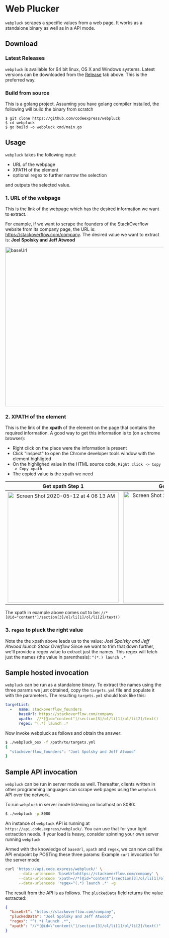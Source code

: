 # Web Plucker

`webpluck` scrapes a specific values from a web page. It works as a
standalone binary as well as in a API mode.

## Download

### Latest Releases
`webpluck` is available for 64 bit linux, OS X and Windows systems.
Latest versions can be downloaded from the
[Release](https://github.com/codeexpress/webpluck/releases) tab above. This is the preferred way.

### Build from source
This is a golang project. Assuming you have golang compiler installed,
the following will build the binary from scratch
```
$ git clone https://github.com/codeexpress/webpluck
$ cd webpluck
$ go build -o webpluck cmd/main.go
```

## Usage
`webpluck` takes the following input:
 - URL of the webpage
 - XPATH of the element
 - optional regex to further narrow the selection

and outputs the selected value.

### 1. URL of the webpage
This is the link of the webpage which has the desired information we want to extract.

For example, if we want to scrape the founders of the StackOverflow website from its company page, the URL is:
https://stackoverflow.com/company. The desired value we want to extract is: **Joel Spolsky and Jeff Atwood**

<img width="507" alt="baseUrl" src="https://user-images.githubusercontent.com/14211134/81618604-5335bf00-9405-11ea-8b8c-ddb75e194983.png">

### 2. XPATH of the element
This is the link of the **xpath** of the element on the page that contains the required information. A good way to get this information is to (on a chrome browser):
 - Right click on the place were the information is present
 - Click "Inspect" to open the Chrome developer tools window with the element highligted
 - On the highlighed value in the HTML source code, `Right click -> Copy -> Copy xpath`
 - The copied value is the xpath we need


Get xpath Step 1             |  Get xpath Step 2
:-------------------------:|:-------------------------:
<img width="352" alt="Screen Shot 2020-05-12 at 4 06 13 AM" src="https://user-images.githubusercontent.com/14211134/81619156-8d539080-9406-11ea-99bf-17e9e4da7e87.png" > | <img width="355" alt="Screen Shot 2020-05-12 at 4 08 02 AM" src="https://user-images.githubusercontent.com/14211134/81619157-8e84bd80-9406-11ea-8941-b6c6e0dfab46.png">

The xpath in example above comes out to be: ```//*[@id="content"]/section[3]/ol/li[1]/ol/li[2]/text()```

### 3. `regex` to pluck the right value

Note the the xpath above leads us to the value: *Joel Spolsky and Jeff Atwood launch Stack Overflow*
Since we want to trim that down further, we'll provide a regex value to extract just the names.
This regex will fetch just the names (the value in parenthesis):
``` ^(*.) launch .* ```

## Sample hosted invocation

`webpluck` can be run as a standalone binary. To extract the names using the three params we just obtained, copy the `targets.yml` file and populate it with the parameters. The resulting `targets.yml` should look like this:

```yaml
targetList:
  -   name: stackoverflow_founders
      baseUrl: https://stackoverflow.com/company
      xpath:  //*[@id="content"]/section[3]/ol/li[1]/ol/li[2]/text()
      regex: ^(.*) launch .*
```

Now invoke webpluck as follows and obtain the answer:
```bash
$ ./webpluck_osx -f /path/to/targets.yml
{
  "stackoverflow_founders": "Joel Spolsky and Jeff Atwood"
}
```

## Sample API invocation

`webpluck` can be run in server mode as well. Thereafter, clients written in other programming languages can scrape web pages using the `webpluck` API over the network.

To run `webpluck` in server mode listening on localhost on 8080:
```bash
$ ./webpluck -p 8080
```

An instance of `webpluck` API is running at `https://api.code.express/webpluck/`. You can use that for your light extraction needs. If your load is heavy, consider spinning your own server running `webpluck`

Armed with the knowledge of `baseUrl`, `xpath` and `regex`, we can now call the API endpoint by POSTing these three params:
Example `curl` invocation for the server mode:
```bash
curl 'https://api.code.express/webpluck/' \
      --data-urlencode 'baseUrl=https://stackoverflow.com/company' \
      --data-urlencode 'xpath=//*[@id="content"]/section[3]/ol/li[1]/ol/li[2]/text()' \
      --data-urlencode 'regex=^(.*) launch .*' -g
```

The result from the API is as follows. The `pluckedData` field returns the value extracted:
```json
{
  "baseUrl": "https://stackoverflow.com/company",
  "pluckedData": "Joel Spolsky and Jeff Atwood",
  "regex": "^(.*) launch .*",
  "xpath": "//*[@id=\"content\"]/section[3]/ol/li[1]/ol/li[2]/text()"
}
```
